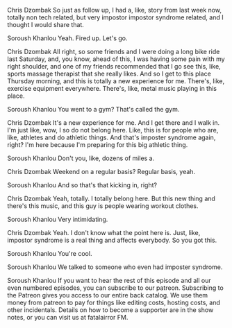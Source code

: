 Chris Dzombak
So just as follow up, I had a, like, story from last week now, totally non tech related, but very impostor impostor syndrome related, and I thought I would share that.

Soroush Khanlou
Yeah. Fired up. Let's go.

Chris Dzombak
All right, so some friends and I were doing a long bike ride last Saturday, and, you know, ahead of this, I was having some pain with my right shoulder, and one of my friends recommended that I go see this, like, sports massage therapist that she really likes. And so I get to this place Thursday morning, and this is totally a new experience for me. There's, like, exercise equipment everywhere. There's, like, metal music playing in this place.

Soroush Khanlou
You went to a gym? That's called the gym.

Chris Dzombak
It's a new experience for me. And I get there and I walk in. I'm just like, wow, I so do not belong here. Like, this is for people who are, like, athletes and do athletic things. And that's imposter syndrome again, right? I'm here because I'm preparing for this big athletic thing.

Soroush Khanlou
Don't you, like, dozens of miles a.

Chris Dzombak
Weekend on a regular basis? Regular basis, yeah.

Soroush Khanlou
And so that's that kicking in, right?

Chris Dzombak
Yeah, totally. I totally belong here. But this new thing and there's this music, and this guy is people wearing workout clothes.

Soroush Khanlou
Very intimidating.

Chris Dzombak
Yeah. I don't know what the point here is. Just, like, impostor syndrome is a real thing and affects everybody. So you got this.

Soroush Khanlou
You're cool.

Soroush Khanlou
We talked to someone who even had imposter syndrome.

Soroush Khanlou
If you want to hear the rest of this episode and all our even numbered episodes, you can subscribe to our patreon. Subscribing to the Patreon gives you access to our entire back catalog. We use them money from patreon to pay for things like editing costs, hosting costs, and other incidentals. Details on how to become a supporter are in the show notes, or you can visit us at fatalairror FM.

